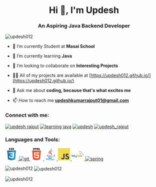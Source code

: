 <h1 align="center">Hi 👋, I'm Updesh</h1>
<h3 align="center">An Aspiring Java Backend Developer</h3>

<p align="left"> <img src="https://komarev.com/ghpvc/?username=updesh012&label=Profile%20views&color=0e75b6&style=flat" alt="updesh012" /> </p>

- 🔭 I’m currently Student at **Masai School**

- 🌱 I’m currently learning **Java**

- 👯 I’m looking to collaborate on **Interesting Projects**

- 👨‍💻 All of my projects are available at [https://updesh012.github.io/](https://updesh012.github.io/)

- 💬 Ask me about **coding, because that's what excites me**

- 📫 How to reach me **updeshkumarrajput01@gmail.com**

<h3 align="left">Connect with me:</h3>
<p align="left">
<a href="https://linkedin.com/in/updesh rajput" target="blank"><img align="center" src="https://raw.githubusercontent.com/rahuldkjain/github-profile-readme-generator/master/src/images/icons/Social/linked-in-alt.svg" alt="updesh rajput" height="30" width="40" /></a>
<a href="https://www.youtube.com/c/learning java" target="blank"><img align="center" src="https://raw.githubusercontent.com/rahuldkjain/github-profile-readme-generator/master/src/images/icons/Social/youtube.svg" alt="learning java" height="30" width="40" /></a>
<a href="https://www.hackerrank.com/updesh" target="blank"><img align="center" src="https://raw.githubusercontent.com/rahuldkjain/github-profile-readme-generator/master/src/images/icons/Social/hackerrank.svg" alt="updesh" height="30" width="40" /></a>
<a href="https://www.leetcode.com/updesh_rajput" target="blank"><img align="center" src="https://raw.githubusercontent.com/rahuldkjain/github-profile-readme-generator/master/src/images/icons/Social/leet-code.svg" alt="updesh_rajput" height="30" width="40" /></a>
</p>

<h3 align="left">Languages and Tools:</h3>
<p align="left"> <a href="https://www.w3schools.com/css/" target="_blank" rel="noreferrer"> <img src="https://raw.githubusercontent.com/devicons/devicon/master/icons/css3/css3-original-wordmark.svg" alt="css3" width="40" height="40"/> </a> <a href="https://git-scm.com/" target="_blank" rel="noreferrer"> <img src="https://www.vectorlogo.zone/logos/git-scm/git-scm-icon.svg" alt="git" width="40" height="40"/> </a> <a href="https://www.w3.org/html/" target="_blank" rel="noreferrer"> <img src="https://raw.githubusercontent.com/devicons/devicon/master/icons/html5/html5-original-wordmark.svg" alt="html5" width="40" height="40"/> </a> <a href="https://www.java.com" target="_blank" rel="noreferrer"> <img src="https://raw.githubusercontent.com/devicons/devicon/master/icons/java/java-original.svg" alt="java" width="40" height="40"/> </a> <a href="https://developer.mozilla.org/en-US/docs/Web/JavaScript" target="_blank" rel="noreferrer"> <img src="https://raw.githubusercontent.com/devicons/devicon/master/icons/javascript/javascript-original.svg" alt="javascript" width="40" height="40"/> </a> <a href="https://www.mysql.com/" target="_blank" rel="noreferrer"> <img src="https://raw.githubusercontent.com/devicons/devicon/master/icons/mysql/mysql-original-wordmark.svg" alt="mysql" width="40" height="40"/> </a> <a href="https://spring.io/" target="_blank" rel="noreferrer"> <img src="https://www.vectorlogo.zone/logos/springio/springio-icon.svg" alt="spring" width="40" height="40"/> </a> </p>

<p><img align="left" src="https://github-readme-stats.vercel.app/api/top-langs?username=updesh012&show_icons=true&locale=en&layout=compact" alt="updesh012" /></p>

<p>&nbsp;<img align="center" src="https://github-readme-stats.vercel.app/api?username=updesh012&show_icons=true&locale=en" alt="updesh012" /></p>

<p><img align="center" src="https://github-readme-streak-stats.herokuapp.com/?user=updesh012&" alt="updesh012" /></p>
